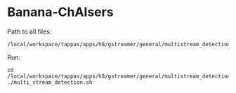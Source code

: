 # Banana-ChAIsers

Path to all files:
```
/local/workspace/tappas/apps/h8/gstreamer/general/multistream_detection/multi_stream_detection.sh
```

Run:
```
cd /local/workspace/tappas/apps/h8/gstreamer/general/multistream_detection
./multi_stream_detection.sh
```
